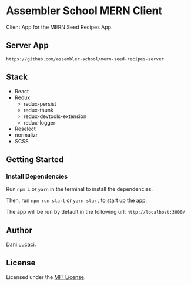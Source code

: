 # Assembler School MERN Client

Client App for the MERN Seed Recipes App.

## Server App

```
https://github.com/assembler-school/mern-seed-recipes-server
```

## Stack

- React
- Redux
  - redux-persist
  - redux-thunk
  - redux-devtools-extension
  - redux-logger
- Reselect
- normalizr
- SCSS

## Getting Started

### Install Dependencies

Run `npm i` or `yarn` in the terminal to install the dependencies.

Then, run `npm run start` or `yarn start` to start up the app.

The app will be run by default in the following url: `http://localhost:3000/`

## Author

[Dani Lucaci](https://www.danilucaci.com/).

## License

Licensed under the [MIT License](./LICENSE).
